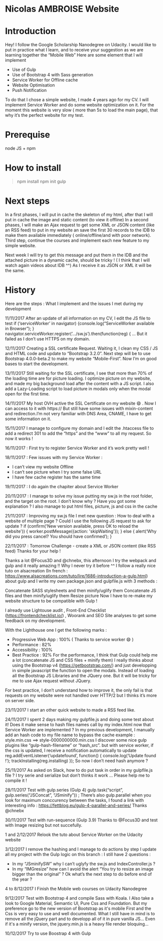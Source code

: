 # Nicolas AMBROISE Website

# Introduction
Hey! I follow the Google Scholarship Nanodegree on Udacity. I would like to put in practice what I learn, and to receive your suggestion as we are learning together the “Mobile Web”
Here are some element that I will implement
- Use of Gulp
- Use of Bootstrap 4 with Sass generation
- Service Worker for Offline cache
- Website Optimisation
- Push Notification

To do that I chose a simple website, I made 4 years ago for my CV. I will implement Service Worker and do some website optimization on it. For the moment this website is very slow ( more than 5s to load the main page), that why it’s the perfect website for my test.

# Prerequise
node JS + npm

# How to install
> npm install
> npm init
> gulp

# Next steps
In a first phases, I will put in cache the skeleton of my html, after that I will put in cache the image and static content (to view it offline)
In a second phases, I will make an Ajax request to get some XML or JSON content (like an RSS feed) to put in my website an save the first 30 records to the IDB to make them available immediately ( online/offline/and with poor network).
Third step, continue the courses and implement each new feature to my simple website.

Next week I will try to get this message and put them in the IDB and the attached picture in a dynamic cache, should be tricky ! ( I think that I will watch again videos about IDB ^^) As I receive it as JSON or XML it will be the same.

# History
Here are the steps : What I implement and the issues I met during my development

11/11/2017 After an update of all information on my CV, I edit the JS file to test
if (‘serviceWorker’ in navigator) {console.log(“ServiceWorker available in Browser”);	}
navigator.serviceWorker.register(’…/sw.js’).then(function(reg) { …
But it failed as I don’t use HTTPS on my domain.

12/11/2017 Creating a SSL certificate Request. Waiting it, I clean my CSS / JS and HTML code and update to “Bootstrap 3.2.0”. Next step will be to use Bootstrap 4.0.0-beta.2 to make my website “Mobile-First”. Now I’m on good bases to start the development.

13/11/2017 Still waiting for the SSL certificate, I see that more than 70% of the loading time are for picture loading.
I optimize picture on my website, and made my big background load after the content with a JS script.
I also add a Lazy-Loading script to load picture in modals only when the modal open for the first time.

14/11/2017 My host OVH active the SSL Certificate on my website :smile: . Now I can access to it with https://
But still have some issues with mixin-content and redirection.I’m not very familiar with DNS Area, CNAME, I have to get some information on it.

15/11/2017 I manage to configure my domain and I edit the .htaccess file to add a redirect 301 to add the “https” and the “www” to all my request. So now it works !

16/11/2017 : First try to register Service Worker and it’s work pretty well !

18/11/2017 : Few issues with my Service Worker : 
- I can’t view my website Offline
- I can’t see picture when I try some false URL
- I have few cache register has the same time

19/11/2017 : I do again the chapiter about Service Worker

20/11/2017 : I manage to solve my issue putting my sw.js in the root folder, and the target on the root. I don’t know why ? Have you got some explanation ?
I also manage to put html files, picture, js and css in the cache

21/11/2017 : Improving my sw.js file I met new question : How to deal with a website of multiple page ? Could I use the following JS request to ask for update ?
if (confirm('New version available, press OK to reload the website')) {
       worker.postMessage({action: 'skipWaiting'});
} else {
alert(‘Why did you press cancel? You should have confirmed’);
}

22/11/2017 : Tomorrow Challenge - create a XML or JSON content (like RSS feed)
Thanks for your help !

Thanks a lot @Focus3D and @chnebx, this afternoon I try the webpack and gulp and it really amazing !! Why I never try it before ^^
I follow a really nice tuto on alsacreation (In french : https://www.alsacreations.com/tuto/lire/1686-introduction-a-gulp.html) about gulp and I write my own package.json and gulpfile.js with 3 methods :

Concatenate SASS stylesheets and then minify/uglify them
Concatenate JS files and then minify/uglify them
Resize picture
Now I have to re-make my website structure to be compatible with Gulp !

I already use Lightouse audit , Front-End Checklist (https://frontendchecklist.io/) , Woorank and SEO Site analyses to get some feedback on my development.

With the Lighthouse one I get the following marks :
- Progressive Web App : 100% ( Thanks to service worker :smile: )
- Performance : 82%
- Accessibility : 100%
- Best Practice : 92%
For the performance, I think that Gulp could help me a lot (concatenate JS and CSS files + minify them)
I really thinks about using the Bootstrap v4 (https://getbootstrap.com/) and just developping in simple javascript the function to open the modals. Instead of loading all the Bootstrap JS Libraries and the JQuery one. But it will be tricky for me to use Ajax request without JQuery.

For best practice, I don’t understand how to improve it, the only fail is that requests on my website were not handled over HTTP/2 but I thinks it’s more on server side.

23/11/2017 I start an other quick website to made a RSS feed like.

24/11/2017 I spent 2 days making my gulpfile.js and doing some test about it!
Does it make sense to hash files names call by my index.html now that Service Worker are implemented ?
In my previous development, I manually add an hash code to my file name to bypass the cache
example : style.min.css ==> style-0000000000.min.css
I discover some nice gulp plugins like “gulp-hash-filename” or “hash_src”.
but with service worker, if the css is updated, I receive a notification automatically to update
reg.addEventListener(‘updatefound’, function() {
console.log(‘Update found !’);
trackInstalling(reg.installing)
});
So now I don’t need hash anymore ?

25/11/2017 As asked on Slack, how to do put task in order in my gulpfile.js file ? I try serie and serialize but don’t thinks it work …
Please help me to compile it !

28/11/2017 Test with gulp.series (Gulp 4)
gulp.task(“script”, gulp.series(“JSConcat”, “JSminify”)) ;
There’s also gulp.parallel when you look for maximum conccurency between the tasks, I found a link with interesting info :
https://fettblog.eu/gulp-4-parallel-and-series/ Thanks @chnebx

30/11/2017 Test with run-sequence (Gulp 3.9) Thanks to @Focus3D and test with Image resizing but not succefully.

1 and 2/12/2017 Relook the tuto about Service Worker on the Udacity website  

3/12/2017 I remove the hashing and I manage to do actions by step
I update all my project with the Gulp logic on this branch :
I still have 2 questions :
- In my “JSminifySW” why I can’t uglyfy the sw.js and IndexController.js ?
- In my “IMGresize” how can I avoid the alert “You try to resize an image bigger than the original” ?
Ok what’s the next step to do before end of the year ?

4 to 8/12/2017 I Finish the Mobile web courses on Udacity Nanodegree

9/12/2017 Test with Bootstrap 4 and compile Sass with Koala. I Also take a look to Google Material, Semantic UI, Pure Css and Foundation.
But my preference go to the new version of Bootstrap as it's mobile First and the Css is very easy to use and well documented.
What I still have in mind is to remove all the jQuery part and to developp all of it in pure vanilla JS...
Even if it's a minify version, the jquery.min.js is a heavy file render bloquing...

10/12/2017 Try to use Boostrap 4 with Gulp
